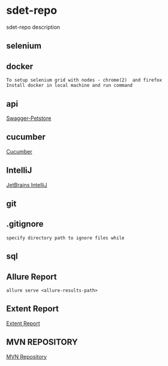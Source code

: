 # sdet-repo
sdet-repo description
## selenium
## docker
    To setup selenium grid with nodes - chrome(2)  and firefox
    Install docker in local machine and run command
## api
[Swagger-Petstore](https://petstore.swagger.io/)
## cucumber
[Cucumber](https://cucumber.io/docs/cucumber/)
## IntelliJ
[JetBrains IntelliJ](https://www.jetbrains.com/)
## git
## .gitignore
    specify directory path to ignore files while
## sql
## Allure Report
    allure serve <allure-results-path>
## Extent Report
[Extent Report](https://www.extentreports.com/docs/versions/5/java/spark-reporter.html)
## MVN REPOSITORY
[MVN Repository](https://mvnrepository.com/)